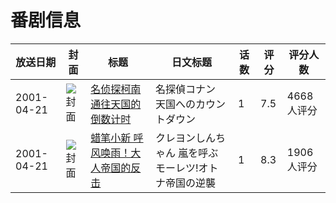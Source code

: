 # 番剧信息

|放送日期|封面|标题|日文标题|话数|评分|评分人数|
|---|---|---|---|---|---|---|
|2001-04-21|![封面](https://lain.bgm.tv/pic/cover/c/af/44/2971_8DZCH.jpg)|[名侦探柯南 通往天国的倒数计时](https://bangumi.tv/subject/2971)|名探偵コナン 天国へのカウントダウン|1|7.5|4668人评分|
|2001-04-21|![封面](https://lain.bgm.tv/pic/cover/c/0c/2b/8986_o00u5.jpg)|[蜡笔小新 呼风唤雨！大人帝国的反击](https://bangumi.tv/subject/8986)|クレヨンしんちゃん 嵐を呼ぶ モーレツ!オトナ帝国の逆襲|1|8.3|1906人评分|
